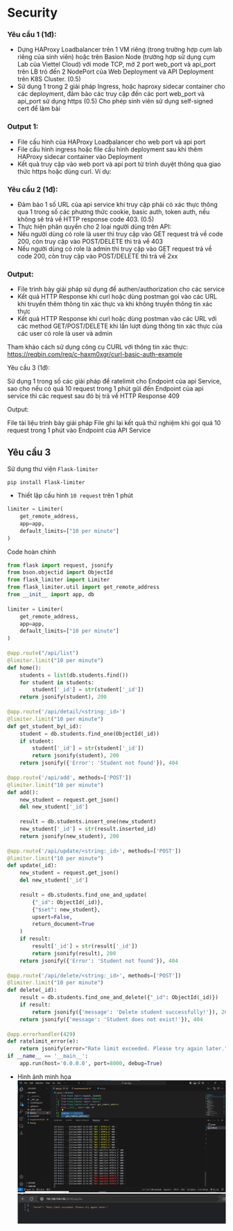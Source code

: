 # Security

### Yêu cầu 1 (1đ): 

- Dựng HAProxy Loadbalancer trên 1 VM riêng (trong trường hợp cụm lab riêng của sinh viên) hoặc trên Basion Node (trường hợp sử dụng cụm Lab của Viettel Cloud) với mode TCP, mở 2 port web_port và api_port trên LB trỏ đến 2 NodePort của Web Deployment và API Deployment trên K8S Cluster. (0.5)
- Sử dụng 1 trong 2 giải pháp Ingress, hoặc haproxy sidecar container cho các deployment, đảm bảo các truy cập đến các port web_port và api_port sử dụng https (0.5)
Cho phép sinh viên sử dụng self-signed cert để làm bài

### Output 1: 

- File cấu hình của HAProxy Loadbalancer cho web port và api port
- File cấu hình ingress hoặc file cấu hình deployment sau khi thêm HAProxy sidecar container vào Deployment
- Kết quả truy cập vào web port và api port từ trình duyệt thông qua giao thức https hoặc dùng curl. Ví dụ:
	
### Yêu cầu 2 (1đ):

- Đảm bảo 1 số URL của api service  khi truy cập phải có xác thực thông qua 1 trong số các phương thức cookie, basic auth, token auth, nếu không sẽ trả về HTTP response code 403. (0.5)
- Thực hiện phân quyền cho 2 loại người dùng trên API:
- Nếu người dùng có role là user thì truy cập vào GET request trả về code 200, còn truy cập vào POST/DELETE thì trả về 403
- Nếu người dùng có role là admin thì truy cập vào GET request trả về code 200, còn truy cập vào POST/DELETE thì trả về 2xx
### Output: 

- File trình bày giải pháp sử dụng để authen/authorization cho các service
- Kết quả HTTP Response khi curl hoặc dùng postman gọi vào các URL khi truyền thêm thông tin xác thực và khi không truyền thông tin xác thực
- Kết quả HTTP Response khi curl hoặc dùng postman vào các URL với các method GET/POST/DELETE  khi lần lượt dùng thông tin xác thực của các user có role là user và admin

Tham khảo cách sử dụng công cụ CURL với thông tin xác thực: https://reqbin.com/req/c-haxm0xgr/curl-basic-auth-example
	

Yêu cầu 3 (1đ):

Sử dụng 1 trong số các giải pháp để ratelimit cho Endpoint của api Service, sao cho nếu có  quá 10 request trong 1 phút gửi đến Endpoint của api service thì các request sau đó bị trả về HTTP Response 409 

Output:

File tài liệu trình bày giải pháp
File ghi lại kết quả thử nghiệm khi gọi quá 10 request trong 1 phút vào Endpoint của API Service


## Yêu cầu 3
Sử dụng thư viện `Flask-limiter`
```
pip install Flask-limiter   
```
- Thiết lập cấu hình `10 request` trên 1 phút
```python
limiter = Limiter(
    get_remote_address,
    app=app,
    default_limits=["10 per minute"]
)
```
Code hoàn chỉnh
```python
from flask import request, jsonify
from bson.objectid import ObjectId
from flask_limiter import Limiter
from flask_limiter.util import get_remote_address
from __init__ import app, db

limiter = Limiter(
    get_remote_address,
    app=app,
    default_limits=["10 per minute"]
)

@app.route("/api/list")
@limiter.limit("10 per minute")
def home():
    students = list(db.students.find())
    for student in students:
        student['_id'] = str(student['_id'])
    return jsonify(student), 200

@app.route('/api/detail/<string:_id>')
@limiter.limit("10 per minute")
def get_student_by(_id):
    student = db.students.find_one(ObjectId(_id))
    if student:
        student['_id'] = str(student['_id'])
        return jsonify(student), 200
    return jsonify({'Error': 'Student not found'}), 404

@app.route('/api/add', methods=['POST'])
@limiter.limit("10 per minute")
def add():
    new_student = request.get_json()
    del new_student['_id']

    result = db.students.insert_one(new_student)
    new_student['_id'] = str(result.inserted_id)
    return jsonify(new_student), 200

@app.route('/api/update/<string:_id>', methods=['POST'])
@limiter.limit("10 per minute")
def update(_id):
    new_student = request.get_json()
    del new_student['_id']

    result = db.students.find_one_and_update(
        {"_id": ObjectId(_id)},
        {"$set": new_student},
        upsert=False,
        return_document=True
    )
    if result:
        result['_id'] = str(result['_id'])
        return jsonify(result), 200
    return jsonify({'Error': 'Student not found'}), 404

@app.route('/api/delete/<string:_id>', methods=['POST'])
@limiter.limit("10 per minute")
def delete(_id):
    result = db.students.find_one_and_delete({"_id": ObjectId(_id)})
    if result:
        return jsonify({'message': 'Delete student successfully!'}), 200
    return jsonify({'message': 'Student does not exist!'}), 404

@app.errorhandler(429)
def ratelimit_error(e):
    return jsonify(error="Rate limit exceeded. Please try again later."), 429
if __name__ == '__main__':
    app.run(host='0.0.0.0', port=8000, debug=True)

```
- Hình ảnh minh họa
![image](../images/P6/im1.png)
![image](../images/P6/im2.png)

